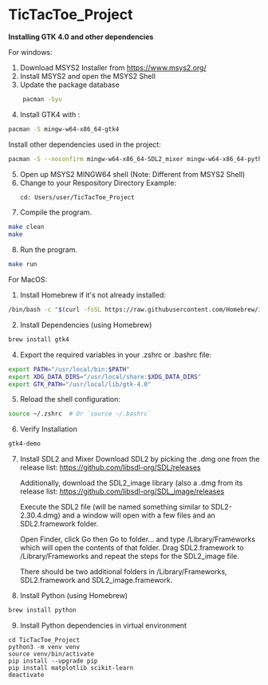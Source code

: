 # TicTacToe_Project

**Installing GTK 4.0 and other dependencies**

For windows:
1. Download MSYS2 Installer from https://www.msys2.org/
2. Install MSYS2 and open the MSYS2 Shell
3. Update the package database
```bash
    pacman -Syu
```
4. Install GTK4 with :
```bash 
pacman -S mingw-w64-x86_64-gtk4
```
Install other dependencies used in the project:
```bash 
pacman -S --noconfirm mingw-w64-x86_64-SDL2_mixer mingw-w64-x86_64-python mingw-w64-x86_64-python-scikit-learn mingw-w64-x86_64-python-matplotlib
```

5. Open up MSYS2 MINGW64 shell (Note: Different from MSYS2 Shell)
6. Change to your Respository Directory 
   Example:
   ```bash
   cd: Users/user/TicTacToe_Project
   ```
7. Compile the program.
```bash
make clean
make
```

8. Run the program.
```bash
make run
```

For MacOS:
1. Install Homebrew if it's not already installed:
```bash
/bin/bash -c "$(curl -fsSL https://raw.githubusercontent.com/Homebrew/install/HEAD/install.sh)"
```
2.  Install Dependencies (using Homebrew)
```bash
brew install gtk4
``` 
4. Export the required variables in your .zshrc or .bashrc file:
```bash
export PATH="/usr/local/bin:$PATH"
export XDG_DATA_DIRS="/usr/local/share:$XDG_DATA_DIRS"
export GTK_PATH="/usr/local/lib/gtk-4.0"
```
5. Reload the shell configuration:
```bash
source ~/.zshrc  # Or `source ~/.bashrc`
```
6. Verify Installation
```bash
gtk4-demo
```

7. Install SDL2 and Mixer
   Download SDL2 by picking the .dmg one from the release list:
   https://github.com/libsdl-org/SDL/releases

   Additionally, download the SDL2_image library (also a .dmg from its release list:
   https://github.com/libsdl-org/SDL_image/releases

   Execute the SDL2 file (will be named something similar to SDL2-2.30.4.dmg) and a window will open with a few files and an SDL2.framework folder.

   Open Finder, click Go then Go to folder... and type /Library/Frameworks which will open the contents of that folder. Drag SDL2.framework to /Library/Frameworks and repeat the steps for the SDL2_image file.

   There should be two additional folders in /Library/Frameworks, SDL2.framework and SDL2_image.framework.

8. Install Python (using Homebrew)
```bash
brew install python
```

9. Install Python dependencies in virtual environment
```
cd TicTacToe_Project
python3 -m venv venv
source venv/bin/activate
pip install --upgrade pip
pip install matplotlib scikit-learn
deactivate
```
